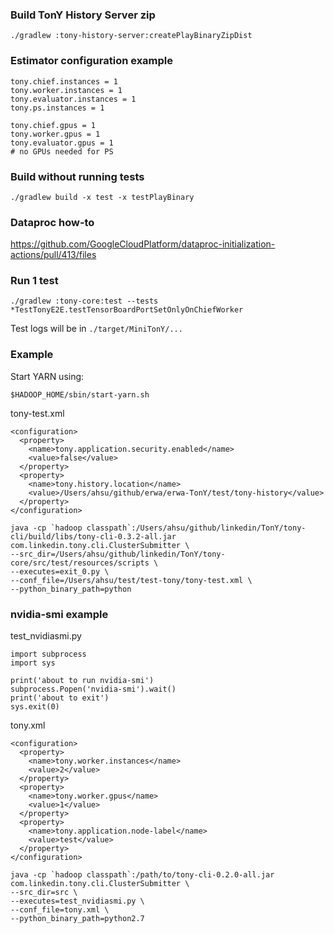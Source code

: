 ### Build TonY History Server zip

```
./gradlew :tony-history-server:createPlayBinaryZipDist
```


### Estimator configuration example

```
tony.chief.instances = 1
tony.worker.instances = 1
tony.evaluator.instances = 1
tony.ps.instances = 1

tony.chief.gpus = 1
tony.worker.gpus = 1
tony.evaluator.gpus = 1
# no GPUs needed for PS
```


### Build without running tests

```
./gradlew build -x test -x testPlayBinary
```


### Dataproc how-to

https://github.com/GoogleCloudPlatform/dataproc-initialization-actions/pull/413/files


### Run 1 test

```
./gradlew :tony-core:test --tests *TestTonyE2E.testTensorBoardPortSetOnlyOnChiefWorker
```

Test logs will be in `./target/MiniTonY/...`


### Example

Start YARN using:

```
$HADOOP_HOME/sbin/start-yarn.sh
```

tony-test.xml

```
<configuration>
  <property>
    <name>tony.application.security.enabled</name>
    <value>false</value>
  </property>
  <property>
    <name>tony.history.location</name>
    <value>/Users/ahsu/github/erwa/erwa-TonY/test/tony-history</value>
  </property>
</configuration>
```

```
java -cp `hadoop classpath`:/Users/ahsu/github/linkedin/TonY/tony-cli/build/libs/tony-cli-0.3.2-all.jar com.linkedin.tony.cli.ClusterSubmitter \
--src_dir=/Users/ahsu/github/linkedin/TonY/tony-core/src/test/resources/scripts \
--executes=exit_0.py \
--conf_file=/Users/ahsu/test/test-tony/tony-test.xml \
--python_binary_path=python
```


### nvidia-smi example

test_nvidiasmi.py

```
import subprocess
import sys

print('about to run nvidia-smi')
subprocess.Popen('nvidia-smi').wait()
print('about to exit')
sys.exit(0)
```

tony.xml

```
<configuration>
  <property>
    <name>tony.worker.instances</name>
    <value>2</value>
  </property>
  <property>
    <name>tony.worker.gpus</name>
    <value>1</value>
  </property>
  <property>
    <name>tony.application.node-label</name>
    <value>test</value>
  </property>
</configuration>
```

```
java -cp `hadoop classpath`:/path/to/tony-cli-0.2.0-all.jar com.linkedin.tony.cli.ClusterSubmitter \
--src_dir=src \
--executes=test_nvidiasmi.py \
--conf_file=tony.xml \
--python_binary_path=python2.7
```